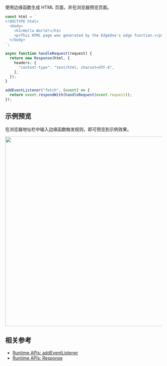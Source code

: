 使用边缘函数生成 HTML 页面，并在浏览器预览页面。

```typescript
const html = `
<!DOCTYPE html>
  <body>
    <h1>Hello World!</h1>
    <p>This HTML page was generated by the EdgeOne's edge function.</p>
  </body>
`;

async function handleRequest(request) {
  return new Response(html, {
    headers: {
      "content-type": "text/html; charset=UTF-8",
    },
  });
}

addEventListener("fetch", (event) => {
  return event.respondWith(handleRequest(event.request));
});
```

## 示例预览

在浏览器地址栏中输入边缘函数触发规则，即可预览到示例效果。

<img src="https://qcloudimg.tencent-cloud.cn/raw/14f8696020d287c3ec562d84033a7855.png" width=609px>

## 相关参考
- [Runtime APIs: addEventListener](https://cloud.tencent.com/document/product/1552/81928)
- [Runtime APIs: Response](https://cloud.tencent.com/document/product/1552/81917)
